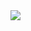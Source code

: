 <img src="https://raw.githubusercontent.com/costycnc/w600-pico-costycnc-arm-cortex-m3-assembly/test-asm-compile-with-arduino/foto/1.jpg"> 

